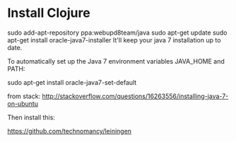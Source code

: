 # Install Clojure

sudo add-apt-repository ppa:webupd8team/java
sudo apt-get update
sudo apt-get install oracle-java7-installer
It'll keep your java 7 installation up to date.

To automatically set up the Java 7 environment variables JAVA_HOME and PATH:

sudo apt-get install oracle-java7-set-default


from stack: http://stackoverflow.com/questions/16263556/installing-java-7-on-ubuntu


Then install this:

https://github.com/technomancy/leiningen
